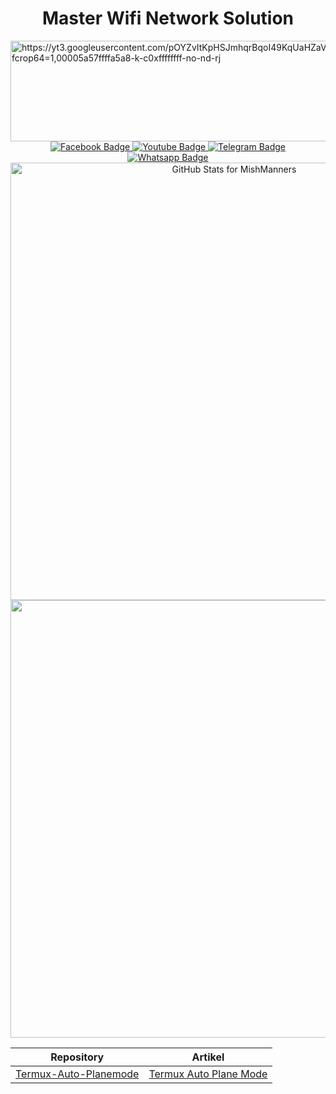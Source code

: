 <h1 align="center">Master Wifi Network Solution</h1>

<img src="https://yt3.googleusercontent.com/pOYZvItKpHSJmhqrBqoI49KqUaHZaVTi8rByrjl8dMzR3tiaO1MSEbk8RC1-IEqU5OPr7lT7LDc=w1060-fcrop64=1,00005a57ffffa5a8-k-c0xffffffff-no-nd-rj" alt="https://yt3.googleusercontent.com/pOYZvItKpHSJmhqrBqoI49KqUaHZaVTi8rByrjl8dMzR3tiaO1MSEbk8RC1-IEqU5OPr7lT7LDc=w1060-fcrop64=1,00005a57ffffa5a8-k-c0xffffffff-no-nd-rj" width="978" height="161" align="center" class="shrinkToFit">
<div id="badges" align="center">
  <a href="https://facebook.com/muhammadyusuf1992">
    <img src="https://img.shields.io/badge/Facebook-blue?style=for-the-badge&logo=facebook&logoColor=white" alt="Facebook Badge"/>
  </a>
  <a href="https://youtube.com/@masterwifinetworksolution">
    <img src="https://img.shields.io/badge/YouTube-red?style=for-the-badge&logo=youtube&logoColor=white" alt="Youtube Badge"/>
  </a>
  <a href="https://t.me/masterwifinetworksolution">
    <img src="https://img.shields.io/badge/Telegram-blue?style=for-the-badge&logo=telegram&logoColor=white" alt="Telegram Badge"/>
  </a>
  <a href="https://wa.me/6287764241047">
    <img src="https://img.shields.io/badge/Whatsapp-mediumaquamarine?style=for-the-badge&logo=whatsapp&logoColor=white" alt="Whatsapp Badge"/>
  </a>
</div>
<div align="center">
  <img src="https://komarev.com/ghpvc/?username=masterwifinetworksolution&style=flat-square&color=blue" alt=""/>
</div>
</div>
<div align="center">
  <img src="https://github-readme-stats.vercel.app/api?username=masterwifinetworksolution&&show_icons=true&include_all_commits=true&count_private=true&theme=jolly&layout=compact" alt="GitHub Stats for MishManners" width="700">
  <img src="https://github-readme-streak-stats.herokuapp.com?user=masterwifinetworksolution&&theme=jolly" width="700">
</div>

| Repository | Artikel |
| - | - |
[Termux-Auto-Planemode](https://github.com/masterwifinetworksolution/termux-auto-planemode) | [Termux Auto Plane Mode](https://masterwifinetworksolution.github.io/termux-auto-mode-plane.html)
